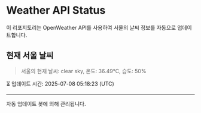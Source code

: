 
# Weather API Status

이 리포지토리는 OpenWeather API를 사용하여 서울의 날씨 정보를 자동으로 업데이트합니다.

## 현재 서울 날씨
> 서울의 현재 날씨: clear sky, 온도: 36.49°C, 습도: 50%

⏳ 업데이트 시간: 2025-07-08 05:18:23 (UTC)

---
자동 업데이트 봇에 의해 관리됩니다.
